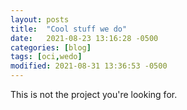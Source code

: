 ```yaml
---
layout: posts
title:  "Cool stuff we do"
date:   2021-08-23 13:16:28 -0500
categories: [blog]
tags: [oci,wedo]
modified: 2021-08-31 13:36:53 -0500
---
```

This is not the project you're looking for.
